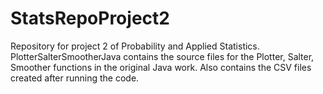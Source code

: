 # StatsRepoProject2
Repository for project 2 of Probability and Applied Statistics.
PlotterSalterSmootherJava contains the source files for the Plotter, Salter, Smoother functions in the original Java work. Also contains the CSV files created after running the code.
